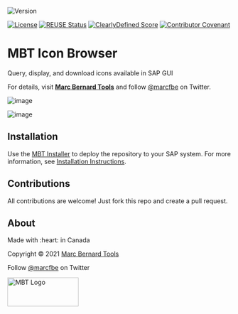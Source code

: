 ![Version](https://img.shields.io/endpoint?url=https%3A%2F%2Fshield.abap.space%2Fversion-shield-json%2Fgithub%2FMarc-Bernard-Tools%2FMBT-Icon-Browser%2Fsrc%2F%2523mbtools%2523cl_tool_bc_icon.clas.abap&label=Version&color=blue)

[![License](https://img.shields.io/github/license/Marc-Bernard-Tools/MBT-Icon-Browser?label=License&color=green)](LICENSE)
[![REUSE Status](https://api.reuse.software/badge/github.com/Marc-Bernard-Tools/MBT-Icon-Browser)](https://api.reuse.software/info/github.com/Marc-Bernard-Tools/MBT-Icon-Browser)
[![ClearlyDefined Score](https://img.shields.io/clearlydefined/score/git/github/marc-bernard-tools/MBT-Icon-Browser/9c5dc2dbd6822223163de3cc72a25ce1fbb653ce?label=ClearlyDefined%20Score)](https://clearlydefined.io/definitions/git/github/marc-bernard-tools/MBT-Icon-Browser/9c5dc2dbd6822223163de3cc72a25ce1fbb653ce)
[![Contributor Covenant](https://img.shields.io/badge/Contributor%20Covenant-2.0-4baaaa.svg?color=green)](CODE_OF_CONDUCT.md)

# MBT Icon Browser

Query, display, and download icons available in SAP GUI

For details, visit **[Marc Bernard Tools](https://marcbernardtools.com/downloads/mbt-icon-browser)** and follow [@marcfbe](https://twitter.com/marcfbe) on Twitter.

![image](https://user-images.githubusercontent.com/59966492/146276446-2f8ac710-6e7a-4ef0-9087-7b7e309fd7b8.png)

![image](https://user-images.githubusercontent.com/59966492/146276506-9090f5d3-b192-4d06-a32e-16293eca1ded.png)

## Installation

Use the [MBT Installer](https://marcbernardtools.com/downloads/mbt-installer/) to deploy the repository to your SAP system. For more information, see 
[Installation Instructions](https://marcbernardtools.com/docs/marc-bernard-tools/installation/).

## Contributions

All contributions are welcome! Just fork this repo and create a pull request. 

## About

<p>Made with :heart: in Canada</p>
<p>Copyright © 2021 <a href="https://marcbernardtools.com/">Marc Bernard Tools</a></p>
<p>Follow <a href="https://twitter.com/marcfbe">@marcfbe</a> on Twitter</p>
<p><a href="https://marcbernardtools.com/"><img width="160" height="65" src="https://marcbernardtools.com/info/MBT_Logo_640x250_on_Gray.png" alt="MBT Logo"></a></p>
